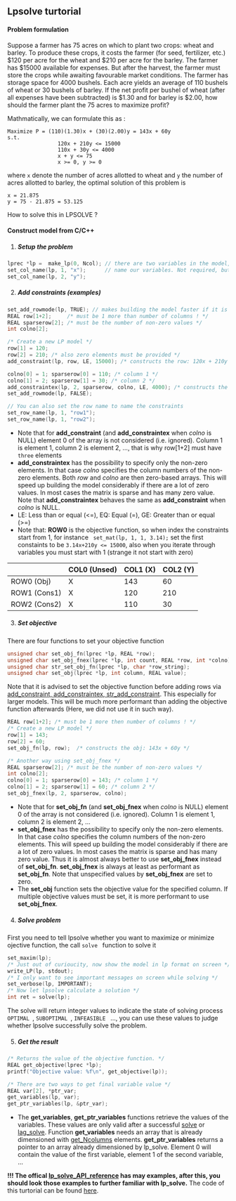 ## Lpsolve turtorial

#### Problem formulation

Suppose a farmer has 75 acres on which to plant two crops: wheat and barley. To produce these crops, it costs the farmer (for seed, fertilizer, etc.) $120 per acre for the wheat and $210 per acre for the barley. The farmer has $15000 available for expenses. But after the harvest, the farmer must store the crops while awaiting favourable market conditions. The farmer has storage space for 4000 bushels. Each acre yields an average of 110 bushels of wheat or 30 bushels of barley. If the net profit per bushel of wheat (after all expenses have been subtracted) is $1.30 and for barley is $2.00, how should the farmer plant the 75 acres to maximize profit?

Mathmatically, we can formulate this as :

```
Maximize P = (110)(1.30)x + (30)(2.00)y = 143x + 60y
s.t.            
				120x + 210y <= 15000
                110x + 30y <= 4000
                x + y <= 75
                x >= 0, y >= 0
```

where  `x` denote the number of acres allotted to wheat and `y` the number of acres allotted to barley, the optimal solution of this problem is 

```
x = 21.875
y = 75 - 21.875 = 53.125
```

How to solve this in LPSOLVE ?

#### Construct model from C/C++

1. #####  Setup the problem

```c++
lprec *lp =  make_lp(0, Ncol); // there are two variables in the model, Ncol = 2
set_col_name(lp, 1, "x");	   // name our variables. Not required, but can be useful 
set_col_name(lp, 2, "y");
```

2. ##### Add constraints (examples)

```c++
set_add_rowmode(lp, TRUE); // makes building the model faster if it is done rows by row
REAL row[1+2];     /* must be 1 more than number of columns ! */
REAL sparserow[2]; /* must be the number of non-zero values */
int colno[2];

/* Create a new LP model */
row[1] = 120;
row[2] = 210; /* also zero elements must be provided */
add_constraint(lp, row, LE, 15000); /* constructs the row: 120x + 210y <= 15000 */

colno[0] = 1; sparserow[0] = 110; /* column 1 */
colno[1] = 2; sparserow[1] = 30; /* column 2 */
add_constraintex(lp, 2, sparserow, colno, LE, 4000); /* constructs the row: 110x + 30y <= 4000 */
set_add_rowmode(lp, FALSE);

// You can also set the row name to name the constraints
set_row_name(lp, 1, "row1");
set_row_name(lp, 1, "row2");
```

* Note that for **add_constraint** (and **add_constraintex** when *colno* is NULL) element 0 of the array is not considered (i.e. ignored). Column 1 is element 1, column 2 is element 2, ..., that is why row[1+2] must have `three` elements
* **add_constraintex** has the possibility to specify only the non-zero elements. In that case *colno* specifies the column numbers of the non-zero elements. Both *row* and *colno* are then zero-based arrays. This will speed up building the model considerably if there are a lot of zero values. In most cases the matrix is sparse and has many zero value. Note that **add_constraintex** behaves the same as **add_constraint** when *colno* is NULL.
* LE:  Less than or equal (<=), EQ:  Equal (=), GE:  Greater than or equal (>=)
* Note that: **ROW0** is the objective function, so when index the constraints start from 1, for instance ` set_mat(lp, 1, 1, 3.14);` set the first constaints to be `3.14x+210y <= 15000`, also when you iterate through variables you must start with 1 (strange it not start with zero)

|              | COL0 (Unsed) | COL1 (X) | COL2 (Y) |
| ------------ | ------------ | -------- | -------- |
| ROW0 (Obj)   | X            | 143      | 60       |
| ROW1 (Cons1) | X            | 120      | 210      |
| ROW2 (Cons2) | X            | 110      | 30       |

3. ##### Set objective

There are four functions to set your objective function

```c++
unsigned char set_obj_fn(lprec *lp, REAL *row);
unsigned char set_obj_fnex(lprec *lp, int count, REAL *row, int *colno);
unsigned char str_set_obj_fn(lprec *lp, char *row_string);
unsigned char set_obj(lprec *lp, int column, REAL value);
```

Note that it is advised to set the objective function before adding rows via [add_constraint, add_constraintex, str_add_constraint](http://lpsolve.sourceforge.net/5.5/add_constraint.htm). This especially for larger models. This will be much more performant than adding the objective function afterwards (Here, we did not use it in such way).

```c++
REAL row[1+2]; /* must be 1 more then number of columns ! */
/* Create a new LP model */
row[1] = 143;
row[2] = 60;
set_obj_fn(lp, row);  /* constructs the obj: 143x + 60y */

/* Another way using set_obj_fnex */
REAL sparserow[2]; /* must be the number of non-zero values */
int colno[2];
colno[0] = 1; sparserow[0] = 143; /* column 1 */
colno[1] = 2; sparserow[1] = 60; /* column 2 */
set_obj_fnex(lp, 2, sparserow, colno);
```

* Note that for **set_obj_fn** (and **set_obj_fnex** when *colno* is NULL) element 0 of the array is not considered (i.e. ignored). Column 1 is element 1, column 2 is element 2, ...
* **set_obj_fnex** has the possibility to specify only the non-zero elements. In that case *colno* specifies the column numbers of the non-zero elements. This will speed up building the model considerably if there are a lot of zero values. In most cases the matrix is sparse and has many zero value. Thus it is almost always better to use **set_obj_fnex** instead of **set_obj_fn**. **set_obj_fnex** is always at least as performant as **set_obj_fn**. Note that unspecified values by **set_obj_fnex** are set to zero.
* The **set_obj** function sets the objective value for the specified column. If multiple objective values must be set, it is more performant to use **set_obj_fnex**.

4. ##### Solve problem

First you need to tell lpsolve whether you want to maximize or minimize ojective function, the call `solve ` function to solve it

```c++
set_maxim(lp);
/* Just out of curioucity, now show the model in lp format on screen */
write_LP(lp, stdout); 
/* I only want to see important messages on screen while solving */
set_verbose(lp, IMPORTANT); 
/* Now let lpsolve calculate a solution */
int ret = solve(lp);
```

The solve will return integer values to indicate the state of solving process `OPTIMAL `, `SUBOPTIMAL `, `INFEASIBLE ` ..., you can use these values to judge whether lpsolve successfully solve the problem.

5. ##### Get the result

```c++
/* Returns the value of the objective function. */
REAL get_objective(lprec *lp);
printf("Objective value: %f\n", get_objective(lp));

/* There are two ways to get final variable value */
REAL var[2], *ptr_var;
get_variables(lp, var);
get_ptr_variables(lp, &ptr_var);
```

* The **get_variables**, **get_ptr_variables** functions retrieve the values of the variables. These values are only valid after a successful [solve](http://lpsolve.sourceforge.net/5.5/solve.htm) or [lag_solve](http://lpsolve.sourceforge.net/5.5/lag_solve.htm). Function **get_variables** needs an array that is already dimensioned with [get_Ncolumns](http://lpsolve.sourceforge.net/5.5/get_Ncolumns.htm) elements. **get_ptr_variables** returns a pointer to an array already dimensioned by lp_solve. Element 0 will contain the value of the first variable, element 1 of the second variable, ...



**!!! The offical [lp_solve_API_reference](http://lpsolve.sourceforge.net/5.5/) has may examples, after this, you should look those examples to further familiar with lp_solve.**  The code of this turtorial can be found [here](http://lpsolve.sourceforge.net/5.5/).